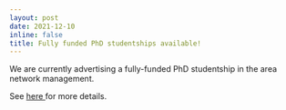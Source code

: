 ```yaml
---
layout: post
date: 2021-12-10
inline: false
title: Fully funded PhD studentships available!
---
```


<div class="border border-danger rounded mb-2">
We are currently advertising a fully-funded PhD studentship in the area  network management.

See <a href="https://www.sussex.ac.uk/study/fees-funding/phd-funding/view/1397-PhD-Studentship:-Identifying-network-and-service-outages-in-the-presence-of-change" target="_blank"> here </a> for more details.
</div>
